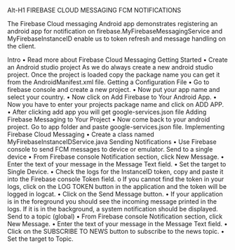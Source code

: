 Alt-H1 FIREBASE CLOUD MESSAGING FCM NOTIFICATIONS

The Firebase Cloud messaging Android app demonstrates registering an android app for notification on firebase.MyFirebaseMessagingService and MyFirebaseInstanceID enable us to token refresh and message handling on the client.

Intro
•	Read more about Firebase Cloud Messaging
Getting Started
•	Create an Android studio project
As we do always create a new android studio project. Once the project is loaded copy the package name you can get it from the AndroidManifest.xml file.
Getting a Configuration File
•	Go to firebase console and create a new project.
•	Now put your app name and select your country.
•	Now click on Add Firebase to Your Android App.
•	Now you have to enter your projects package name and click on ADD APP.
•	After clicking add app you will get google-services.json file
Adding Firebase Messaging to Your Project
•	Now come back to your android project. Go to app folder and paste google-services.json file.
Implementing Firebase Cloud Messaging
•	Create a class named  MyFirebaseInstanceIDService.java 
Sending Notifications
•	Use Firebase console to send FCM messages to device or emulator.
Send to a single device
•	From Firebase console Notification section, click New Message.
•	Enter the text of your message in the Message Text field.
•	Set the target to Single Device.
•	Check the logs for the InstanceID token, copy and paste it into the Firebase console Token field.
o	If you cannot find the token in your logs, click on the LOG TOKEN button in the application and the token will be logged in logcat.
•	Click on the Send Message button.
•	If your application is in the foreground you should see the incoming message printed in the logs. If it is in the background, a system notification should be displayed.
Send to a topic (global)
•	From Firebase console Notification section, click New Message.
•	Enter the text of your message in the Message Text field.
•	Click on the SUBSCRIBE TO NEWS button to subscribe to the news topic.
•	Set the target to Topic.




